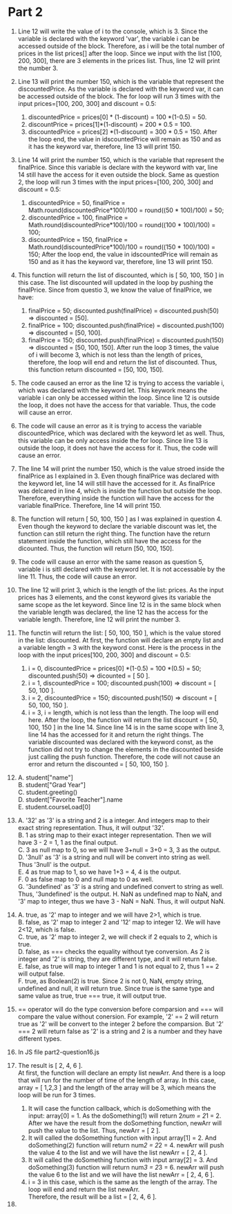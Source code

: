 # Part 2 
1. Line 12 will write the value of i to the console, which is 3. Since the variable is declared with the keyword 'var', the variable i can be accessed outside of the block. Therefore, as i will be the total number of prices in the list prices[] after the loop. Since we input with the list [100, 200, 300], there are 3 elements in the prices list. Thus, line 12 will print the number 3. 


2. Line 13 will print the number 150, which is the variable that represent the discountedPrice. As the variable is declared with the keyword var, it can be accessed outside of the block. The for loop will run 3 times with the input prices=[100, 200, 300] and discount = 0.5:
   1. discountedPrice = prices[0] * (1-discount) = 100 *(1-0.5) = 50.
   2. discountPrice = prices[1]*(1-discount) = 200 * 0.5 = 100.
   3. discountedPrice = prices[2] *(1-discount) = 300 * 0.5 = 150. 
After the loop end, the value in idscountedPrice will remain as 150 and as it has the keyword var, therefore, line 13 will print 150.

3. Line 14 will print the number 150, which is the variable that represent the finalPrice. Since this variable is declare with the keyword with var, line 14 still have the access for it even outside the block. Same as question 2, the loop will run 3 times with the input prices=[100, 200, 300] and discount = 0.5:
   1. discountedPrice = 50, finalPrice = Math.round(discountedPrice*100)/100 = round((50 * 100)/100) = 50;
   2. discountedPrice = 100, finalPrice = Math.round(discountedPrice*100)/100 = round((100 * 100)/100) = 100;
   3. discountedPrice = 150, finalPrice = Math.round(discountedPrice*100)/100 = round((150 * 100)/100) = 150;
After the loop end, the value in idscountedPrice will remain as 150 and as it has the keyword var, therefore, line 13 will print 150.

4. This function will return the list of discounted, which is [ 50, 100, 150 ] in this case. The list discounted will updated in the loop by pushing the finalPrice. Since from questio 3, we know the value of finalPrice, we have: 
   1. finalPrice = 50; discounted.push(finalPrice) = discounted.push(50) => discounted = [50].
   2. finalPrice = 100; discounted.push(finalPrice) = discounted.push(100) => discounted = [50, 100].
   3.  finalPrice = 150; discounted.push(finalPrice) = discounted.push(150) => discounted = [50, 100, 150]. 
After run the loop 3 times, the value of i will become 3, which is not less than the length of prices, therefore, the loop will end and return the list of discounted. Thus, this function return discounted = [50, 100, 150]. 

5. The code caused an error as the line 12 is trying to access the variable i, which was declared with the keyword let. This keywork means the variable i can only be accessed within the loop. Since line 12 is outside the loop, it does not have the access for that variable. Thus, the code will cause an error. 

6. The code will cause an error as it is trying to access the variable discountedPrice, which was declared with the keyword let as well. Thus, this variable can be only access inside the for loop. Since line 13 is outside the loop, it does not have the access for it. Thus, the code will cause an error. 

7. The line 14 will print the number 150, which is the value stroed inside the finalPrice as I explained in 3. Even though finalPrice was declared with the keyword let, line 14 will still have the accessed for it. As finalPrice was delcared in line 4, which is inside the function but outside the loop. Therefore, everything inside the function will have the access for the variable finalPrice. Therefore, line 14 will print 150. 

8. The function will return [ 50, 100, 150 ] as I was explained in question 4. Even though the keyword to declare the variable discount was let, the function can still return the right thing. The function have the return statement inside the function, which still have the access for the dicounted. Thus, the function will return [50, 100, 150]. 

9. The code will cause an error with the same reason as question 5, variable i is sitll declared with the keyword let. It is not accessable by the line 11. Thus, the code will cause an error. 

10. The line 12 will print 3, which is the length of the list: prices. As the input prices has 3 eilements, and the const keyword gives its variable the same scope as the let keyword. Since line 12 is in the same block when the variable length was declared, the line 12 has the access for the variable length. Therefore, line 12 will print the number 3. 

11. The functin will return the list: [ 50, 100, 150 ], which is the value stored in the list: discounted. At first, the function will declare an empty list and a variable length = 3 with the keyword const. Here is the process in the loop with the input prices[100, 200, 300] and discount = 0.5:
    1. i = 0, discountedPrice = prices[0] *(1-0.5) = 100 *(0.5) = 50; discounted.push(50) => dicounted = [ 50 ].
    2. i = 1, discountedPrice = 100; discounted.push(100) => discount = [ 50, 100 ].
    3. i = 2, discountedPrice = 150; discounted.push(150) => discount = [ 50, 100, 150 ]. 
    4. i = 3, i = length, which is not less than the length. The loop will end here. 
After the loop, the function will return the list discount = [ 50, 100, 150 ] in the line 14. Since line 14 is in the same scope with line 3, line 14 has the accessed for it and return the right things. The variable discounted was declared with the keyword const, as the function did not try to change the elements in the discounted beside just calling the push function. Therefore, the code will not cause an error and return the discounted = [ 50, 100, 150 ].

12. A. student["name"] <br>
    B. student["Grad Year"] <br>
    C. student.greeting() <br>
    D. student["Favorite Teacher"].name <br>
    E. student.courseLoad[0]

13. A. '32' as '3' is a string and 2 is a integer. And integers map to their exact string representation. Thus, it will output '32'. <br>
    B. 1 as string map to their exact integer representation. Then we will have 3 - 2 = 1, 1 as the final output. <br>
    C. 3 as null map to 0, so we will have 3+null = 3+0 = 3, 3 as the output. <br>
    D. '3null' as '3' is a string and null will be convert into string as well. Thus '3null' is the output. <br>
    E. 4 as true map to 1, so we have 1+3 = 4, 4 is the output. <br>
    F. 0 as false map to 0 and null map to 0 as well. <br>
    G. '3undefined' as '3' is a string and undefined convert to string as well. Thus, '3undefined' is the output.
    H. NaN as undefined map to NaN, and '3' map to integer, thus we have 3 - NaN = NaN. Thus, it will output NaN. 

14. A. true, as '2' map to integer and we will have 2>1, which is true. <br>
    B. false, as '2' map to integer 2 and '12' map to integer 12. We will have 2<12, which is false. <br>
    C. true, as '2' map to integer 2, we will check if 2 equals to 2, which is true. <br>
    D. false, as === checks the equality without tye conversion. As 2 is integer and '2' is string, they are different type, and it will return false. <br>
    E. false, as true will map to integer 1 and 1 is not equal to 2, thus 1 == 2 will output false. <br>
    F. true, as Boolean(2) is true. Since 2 is not 0, NaN, empty string, undefined and null, it will return true. Since true is the same type and same value as true, true === true, it will output true. 

15. == operator will do the type conversion before comparsion and === will compare the value without conersion. For example, '2' == 2 will return true as '2' will be convert to the integer 2 before the comparsion. But '2' === 2 will return false as '2' is a string and 2 is a number and they have different types. 

16. In JS file part2-question16.js

17. The result is [ 2, 4, 6 ]. <br>
    At first, the function will declare an empty list newArr. And there is a loop that will run for the number of time of the length of array. In this case, array = [ 1,2,3 ] and the length of the array will be 3, which means the loop will be run for 3 times. <br> 
    1. It will case the function callback, which is doSomething with the input: array[0] = 1. As the doSomething(1) will return 2*num = 2*1 = 2. After we have the result from the doSomething function, newArr will push the value to the list. Thus, newArr = [ 2 ].
    2. It will called the doSomething function with input array[1] = 2. And doSomething(2) function will return num*2 = 2*2 = 4. newArr will push the value 4 to the list and we will have the list newArr = [ 2, 4 ]. 
    3. It will called the doSomething function with input array[2] = 3. And doSomething(3) function will return num*3 = 2*3 = 6. newArr will push the value 6 to the list and we will have the list newArr = [ 2, 4, 6 ].
    4. i = 3 in this case, which is the same as the length of the array. The loop will end and return the list newArr. <br>
Therefore, the result will be a list = [ 2, 4, 6 ]. 

18. 